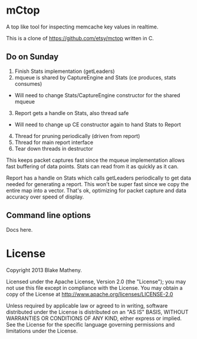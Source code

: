 # mCtop

A top like tool for inspecting memcache key values in realtime.

This is a clone of https://github.com/etsy/mctop written in C.

## Do on Sunday

 1. Finish Stats implementation (getLeaders)
 2. mqueue is shared by CaptureEngine and Stats (ce produces, stats consumes)
   * Will need to change Stats/CaptureEngine constructor for the shared mqueue
 3. Report gets a handle on Stats, also thread safe
   * Will need to change up CE constructor again to hand Stats to Report
 4. Thread for pruning periodically (driven from report)
 5. Thread for main report interface
 6. Tear down threads in destructor

This keeps packet captures fast since the mqueue implementation allows fast
buffering of data points. Stats can read from it as quickly as it can.

Report has a handle on Stats which calls getLeaders periodically to get data
needed for generating a report. This won't be super fast since we copy the
entire map into a vector. That's ok, optimizing for packet capture and data
accuracy over speed of display.

## Command line options

Docs here.

# License

Copyright 2013 Blake Matheny.

Licensed under the Apache License, Version 2.0 (the "License"); you may not use this file except in compliance with the License. You may obtain a copy of the License at http://www.apache.org/licenses/LICENSE-2.0

Unless required by applicable law or agreed to in writing, software distributed under the License is distributed on an "AS IS" BASIS, WITHOUT WARRANTIES OR CONDITIONS OF ANY KIND, either express or implied. See the License for the specific language governing permissions and limitations under the License.
